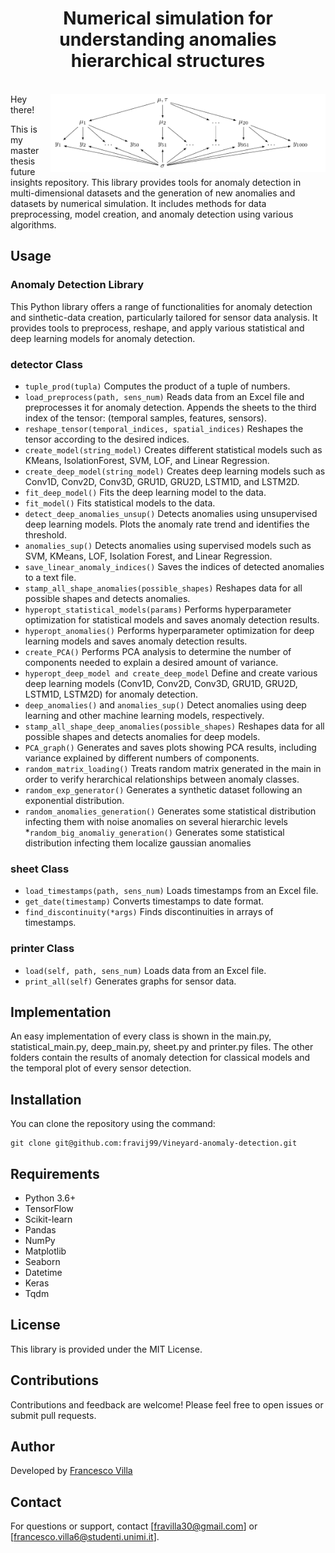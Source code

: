 

<h1 align="center"> Numerical simulation for understanding anomalies hierarchical structures </h1> <br>

<img align="right" src=https://github.com/fravij99/Numerical_simulation_anomalies_hierarchy/blob/master/hierarchy.png  width="440">
Hey there! 

This is my master thesis future insights repository. 
This library provides tools for anomaly detection in multi-dimensional datasets and the generation of new anomalies and datasets by numerical simulation. It includes methods for data preprocessing, model creation, and anomaly detection using various algorithms.

## Usage
### Anomaly Detection Library
This Python library offers a range of functionalities for anomaly detection and sinthetic-data creation, particularly tailored for sensor data analysis. It provides tools to preprocess, reshape, and apply various statistical and deep learning models for anomaly detection.

### detector Class
* `tuple_prod(tupla)`
Computes the product of a tuple of numbers.
* `load_preprocess(path, sens_num)`
Reads data from an Excel file and preprocesses it for anomaly detection.
Appends the sheets to the third index of the tensor: (temporal samples, features, sensors).
* `reshape_tensor(temporal_indices, spatial_indices)`
Reshapes the tensor according to the desired indices.
* `create_model(string_model)`
Creates different statistical models such as KMeans, IsolationForest, SVM, LOF, and Linear Regression.
* `create_deep_model(string_model)`
Creates deep learning models such as Conv1D, Conv2D, Conv3D, GRU1D, GRU2D, LSTM1D, and LSTM2D.
* `fit_deep_model()`
Fits the deep learning model to the data.
* `fit_model()`
Fits statistical models to the data.
* `detect_deep_anomalies_unsup()`
Detects anomalies using unsupervised deep learning models.
Plots the anomaly rate trend and identifies the threshold.
* `anomalies_sup()`
Detects anomalies using supervised models such as SVM, KMeans, LOF, Isolation Forest, and Linear Regression.
* `save_linear_anomaly_indices()`
Saves the indices of detected anomalies to a text file.
* `stamp_all_shape_anomalies(possible_shapes)`
Reshapes data for all possible shapes and detects anomalies.
* `hyperopt_statistical_models(params)`
Performs hyperparameter optimization for statistical models and saves anomaly detection results.
* `hyperopt_anomalies()`
Performs hyperparameter optimization for deep learning models and saves anomaly detection results.
* `create_PCA()`
Performs PCA analysis to determine the number of components needed to explain a desired amount of variance.
* `hyperopt_deep_model and create_deep_model`
Define and create various deep learning models (Conv1D, Conv2D, Conv3D, GRU1D, GRU2D, LSTM1D, LSTM2D) for anomaly detection.
* `deep_anomalies()` and `anomalies_sup()`
Detect anomalies using deep learning and other machine learning models, respectively.
* `stamp_all_shape_deep_anomalies(possible_shapes)`
Reshapes data for all possible shapes and detects anomalies for deep models.
* `PCA_graph()`
Generates and saves plots showing PCA results, including variance explained by different numbers of components.
* `random_matrix_loading()`
Treats random matrix generated in the main in order to verify herarchical relationships between anomaly classes.
* `random_exp_generator()`
Generates a synthetic dataset following an exponential distribution.
* `random_anomalies_generation()`
Generates some statistical distribution infecting them with noise anomalies on several hierarchic levels
*`random_big_anomaliy_generation()`
Generates some statistical distribution infecting them localize gaussian anomalies

### sheet Class
* `load_timestamps(path, sens_num)`
Loads timestamps from an Excel file.
* `get_date(timestamp)`
Converts timestamps to date format.
* `find_discontinuity(*args)`
Finds discontinuities in arrays of timestamps.


### printer Class
* `load(self, path, sens_num)`
Loads data from an Excel file.
* `print_all(self)`
Generates graphs for sensor data.

## Implementation
An easy implementation of every class is shown in the main.py, statistical_main.py, deep_main.py, sheet.py and printer.py files. The other folders contain the results of anomaly detection for classical models and the temporal plot of every sensor detection. 

## Installation
You can clone the repository using the command:

```
git clone git@github.com:fravij99/Vineyard-anomaly-detection.git
```

## Requirements
* Python 3.6+
* TensorFlow
* Scikit-learn
* Pandas
* NumPy
* Matplotlib
* Seaborn
* Datetime
* Keras
* Tqdm

## License
This library is provided under the MIT License.

## Contributions
Contributions and feedback are welcome! Please feel free to open issues or submit pull requests.

## Author
Developed by [Francesco Villa][fravi]

## Contact
For questions or support, contact [fravilla30@gmail.com] or [francesco.villa6@studenti.unimi.it].

[fravi]: https://github.com/fravij99
